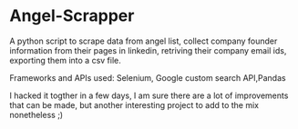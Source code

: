# Angel-Scrapper
A python script to scrape data from angel list, collect company founder information from their pages in linkedin, 
retriving their company email ids, exporting them into a csv file.

Frameworks and APIs used:
Selenium, Google custom search API,Pandas

I hacked it togther in a few days, I am sure there are a lot of improvements that can be made, but another interesting project
to add to the mix nonetheless ;)

